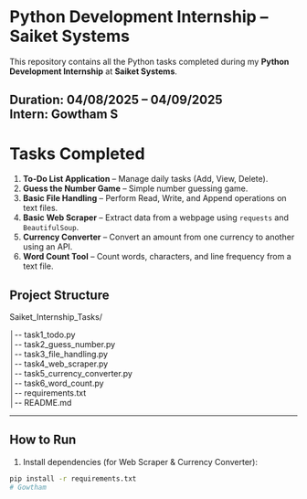 # Python Development Internship – Saiket Systems

This repository contains all the Python tasks completed during my **Python Development Internship** at **Saiket Systems**.  

 Duration: 04/08/2025 – 04/09/2025  
Intern: Gowtham S  
---

# Tasks Completed

1. **To-Do List Application** – Manage daily tasks (Add, View, Delete).  
2. **Guess the Number Game** – Simple number guessing game.  
3. **Basic File Handling** – Perform Read, Write, and Append operations on text files.  
4. **Basic Web Scraper** – Extract data from a webpage using `requests` and `BeautifulSoup`.  
5. **Currency Converter** – Convert an amount from one currency to another using an API.  
6. **Word Count Tool** – Count words, characters, and line frequency from a text file.

## Project Structure

Saiket_Internship_Tasks/

│-- task1_todo.py  
│-- task2_guess_number.py  
│-- task3_file_handling.py  
│-- task4_web_scraper.py  
│-- task5_currency_converter.py  
│-- task6_word_count.py  
│-- requirements.txt  
│-- README.md  

---

## How to Run

1. Install dependencies (for Web Scraper & Currency Converter):
```bash
pip install -r requirements.txt
# Gowtham


